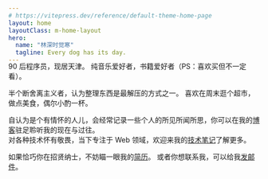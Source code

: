 ```yaml
---
# https://vitepress.dev/reference/default-theme-home-page
layout: home
layoutClass: m-home-layout
hero:
  name: "林深时觉寒"
  tagline: Every dog has its day.
---
```


<div style="margin-top: -20px;">
90 后程序员，现居天津。 纯音乐爱好者，书籍爱好者（PS：喜欢买但不一定看）。 <br/>

半个断舍离主义者，认为整理东西是最解压的方式之一。 喜欢在周末逛个超市，做点美食，偶尔小酌一杯。

自认为是个有情怀的人儿，会经常记录一些个人的所见所闻所思，你可以在我的[博客](/daily)驻足聆听我的现在与过往。<br/>
对各种技术怀有敬畏，当下专注于 Web 领域，欢迎来我的[技术笔记](/notes)了解更多。

如果恰巧你在招贤纳士，不妨瞄一眼我的[简历](/resume)。 或者你想联系我，可以给我[发邮件](mailto:ikangjia.cn@outlook.com)。
</div>


<style>

</style>